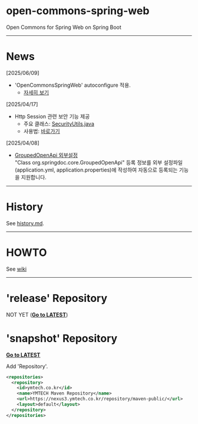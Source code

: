 # open-commons-spring-web
Open Commons for Spring Web on Spring Boot 

---
# News
[2025/06/09]
- 'OpenCommonsSpringWeb' autoconfigure 적용.
  - [자세히 보기](https://github.com/open-commons/open-commons-spring-web/wiki/about-EnableOpenCommonsSpringWeb)

[2025/04/17]
- Http Session 관련 보안 기능 제공
  - 주요 클래스: [SecurityUtils.java](https://github.com/open-commons/open-commons-spring-web/blob/main/src/main/java/open/commons/spring/web/utils/SecurityUtils.java)
  - 사용법: [바로가기](https://github.com/open-commons/open-commons-spring-web/wiki/How-to-SecurityUtils-class)

[2025/04/08]
- [GroupedOpenApi 외부설정](https://github.com/open-commons/open-commons-spring-web/wiki/외부설정파일을-이용하여-GroupedOpenApi-등록하기)<br>
 "Class org.springdoc.core.GroupedOpenApi" 등록 정보를 외부 설정파일(application.yml, application.properties)에 작성하여 자동으로 등록되는 기능을 지원합니다.  

---
# History
See [history.md](./history.md).

---
# HOWTO
See [wiki](https://github.com/open-commons/open-commons-spring-web/wiki)

---
# 'release' Repository
NOT YET (**[Go to LATEST](https://central.sonatype.com/artifact/io.github.open-commons/open-commons-spring-web)**)

# 'snapshot' Repository
**[Go to LATEST](https://nexus3.ymtech.co.kr/#browse/browse:maven-public:io%2Fgithub%2Fopen-commons%2Fopen-commons-spring-web)**

Add 'Repository'.

``` xml
<repositories>
  <repository>
    <id>ymtech.co.kr</id>
    <name>YMTECH Maven Repository</name>
    <url>https://nexus3.ymtech.co.kr/repository/maven-public/</url>
    <layout>default</layout>
  </repository>
</repositories>
```
